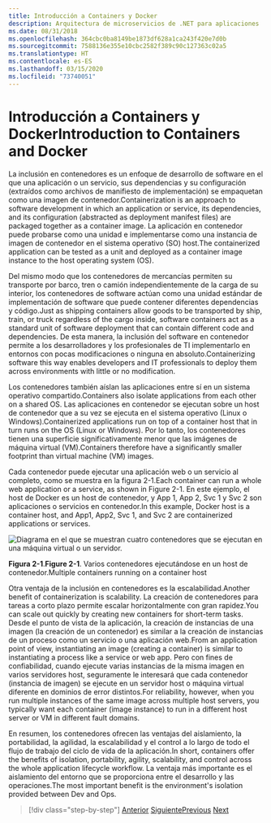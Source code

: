 ```yaml
---
title: Introducción a Containers y Docker
description: Arquitectura de microservicios de .NET para aplicaciones .NET en contenedor | Introducción a Containers y Docker
ms.date: 08/31/2018
ms.openlocfilehash: 364cbc0ba8149be1873df628a1ca243f420e7d0b
ms.sourcegitcommit: 7588136e355e10cbc2582f389c90c127363c02a5
ms.translationtype: HT
ms.contentlocale: es-ES
ms.lasthandoff: 03/15/2020
ms.locfileid: "73740051"
---
```

# <a name="introduction-to-containers-and-docker"></a><span data-ttu-id="847b5-103">Introducción a Containers y Docker</span><span class="sxs-lookup"><span data-stu-id="847b5-103">Introduction to Containers and Docker</span></span>

<span data-ttu-id="847b5-104">La inclusión en contenedores es un enfoque de desarrollo de software en el que una aplicación o un servicio, sus dependencias y su configuración (extraídos como archivos de manifiesto de implementación) se empaquetan como una imagen de contenedor.</span><span class="sxs-lookup"><span data-stu-id="847b5-104">Containerization is an approach to software development in which an application or service, its dependencies, and its configuration (abstracted as deployment manifest files) are packaged together as a container image.</span></span> <span data-ttu-id="847b5-105">La aplicación en contenedor puede probarse como una unidad e implementarse como una instancia de imagen de contenedor en el sistema operativo (SO) host.</span><span class="sxs-lookup"><span data-stu-id="847b5-105">The containerized application can be tested as a unit and deployed as a container image instance to the host operating system (OS).</span></span>

<span data-ttu-id="847b5-106">Del mismo modo que los contenedores de mercancías permiten su transporte por barco, tren o camión independientemente de la carga de su interior, los contenedores de software actúan como una unidad estándar de implementación de software que puede contener diferentes dependencias y código.</span><span class="sxs-lookup"><span data-stu-id="847b5-106">Just as shipping containers allow goods to be transported by ship, train, or truck regardless of the cargo inside, software containers act as a standard unit of software deployment that can contain different code and dependencies.</span></span> <span data-ttu-id="847b5-107">De esta manera, la inclusión del software en contenedor permite a los desarrolladores y los profesionales de TI implementarlo en entornos con pocas modificaciones o ninguna en absoluto.</span><span class="sxs-lookup"><span data-stu-id="847b5-107">Containerizing software this way enables developers and IT professionals to deploy them across environments with little or no modification.</span></span>

<span data-ttu-id="847b5-108">Los contenedores también aíslan las aplicaciones entre sí en un sistema operativo compartido.</span><span class="sxs-lookup"><span data-stu-id="847b5-108">Containers also isolate applications from each other on a shared OS.</span></span> <span data-ttu-id="847b5-109">Las aplicaciones en contenedor se ejecutan sobre un host de contenedor que a su vez se ejecuta en el sistema operativo (Linux o Windows).</span><span class="sxs-lookup"><span data-stu-id="847b5-109">Containerized applications run on top of a container host that in turn runs on the OS (Linux or Windows).</span></span> <span data-ttu-id="847b5-110">Por lo tanto, los contenedores tienen una superficie significativamente menor que las imágenes de máquina virtual (VM).</span><span class="sxs-lookup"><span data-stu-id="847b5-110">Containers therefore have a significantly smaller footprint than virtual machine (VM) images.</span></span>

<span data-ttu-id="847b5-111">Cada contenedor puede ejecutar una aplicación web o un servicio al completo, como se muestra en la figura 2-1.</span><span class="sxs-lookup"><span data-stu-id="847b5-111">Each container can run a whole web application or a service, as shown in Figure 2-1.</span></span> <span data-ttu-id="847b5-112">En este ejemplo, el host de Docker es un host de contenedor, y App 1, App 2, Svc 1 y Svc 2 son aplicaciones o servicios en contenedor.</span><span class="sxs-lookup"><span data-stu-id="847b5-112">In this example, Docker host is a container host, and App1, App2, Svc 1, and Svc 2 are containerized applications or services.</span></span>

![Diagrama en el que se muestran cuatro contenedores que se ejecutan en una máquina virtual o un servidor.](./media/index/multiple-containers-single-host.png)

<span data-ttu-id="847b5-114">**Figura 2-1**.</span><span class="sxs-lookup"><span data-stu-id="847b5-114">**Figure 2-1**.</span></span> <span data-ttu-id="847b5-115">Varios contenedores ejecutándose en un host de contenedor.</span><span class="sxs-lookup"><span data-stu-id="847b5-115">Multiple containers running on a container host</span></span>

<span data-ttu-id="847b5-116">Otra ventaja de la inclusión en contenedores es la escalabilidad.</span><span class="sxs-lookup"><span data-stu-id="847b5-116">Another benefit of containerization is scalability.</span></span> <span data-ttu-id="847b5-117">La creación de contenedores para tareas a corto plazo permite escalar horizontalmente con gran rapidez.</span><span class="sxs-lookup"><span data-stu-id="847b5-117">You can scale out quickly by creating new containers for short-term tasks.</span></span> <span data-ttu-id="847b5-118">Desde el punto de vista de la aplicación, la creación de instancias de una imagen (la creación de un contenedor) es similar a la creación de instancias de un proceso como un servicio o una aplicación web.</span><span class="sxs-lookup"><span data-stu-id="847b5-118">From an application point of view, instantiating an image (creating a container) is similar to instantiating a process like a service or web app.</span></span> <span data-ttu-id="847b5-119">Pero con fines de confiabilidad, cuando ejecute varias instancias de la misma imagen en varios servidores host, seguramente le interesará que cada contenedor (instancia de imagen) se ejecute en un servidor host o máquina virtual diferente en dominios de error distintos.</span><span class="sxs-lookup"><span data-stu-id="847b5-119">For reliability, however, when you run multiple instances of the same image across multiple host servers, you typically want each container (image instance) to run in a different host server or VM in different fault domains.</span></span>

<span data-ttu-id="847b5-120">En resumen, los contenedores ofrecen las ventajas del aislamiento, la portabilidad, la agilidad, la escalabilidad y el control a lo largo de todo el flujo de trabajo del ciclo de vida de la aplicación.</span><span class="sxs-lookup"><span data-stu-id="847b5-120">In short, containers offer the benefits of isolation, portability, agility, scalability, and control across the whole application lifecycle workflow.</span></span> <span data-ttu-id="847b5-121">La ventaja más importante es el aislamiento del entorno que se proporciona entre el desarrollo y las operaciones.</span><span class="sxs-lookup"><span data-stu-id="847b5-121">The most important benefit is the environment's isolation provided between Dev and Ops.</span></span>

>[!div class="step-by-step"]
><span data-ttu-id="847b5-122">[Anterior](../index.md)
>[Siguiente](docker-defined.md)</span><span class="sxs-lookup"><span data-stu-id="847b5-122">[Previous](../index.md)
[Next](docker-defined.md)</span></span>
